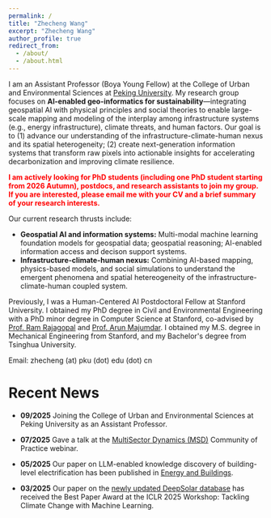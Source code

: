 ```yaml
---
permalink: /
title: "Zhecheng Wang"
excerpt: "Zhecheng Wang"
author_profile: true
redirect_from: 
  - /about/
  - /about.html
---
```



I am an Assistant Professor (Boya Young Fellow) at the College of Urban and Environmental Sciences at [Peking University](https://english.pku.edu.cn/). My research group focuses on **AI-enabled geo-informatics for sustainability**—integrating geospatial AI with physical principles and social theories to enable large-scale mapping and modeling of the interplay among infrastructure systems (e.g., energy infrastructure), climate threats, and human factors. Our goal is to (1) advance our understanding of the infrastructure-climate-human nexus and its spatial heterogeneity; (2) create next-generation information systems that transform raw pixels into actionable insights for accelerating decarbonization and improving climate resilience.

<span style="color:red">**I am actively looking for PhD students (including one PhD student starting from 2026 Autumn), postdocs, and research assistants to join my group. If you are interested, please email me with your CV and a brief summary of your research interests.**</span>

Our current research thrusts include:

* **Geospatial AI and information systems:** Multi-modal machine learning foundation models for geospatial data; geospatial reasoning; AI-enabled information access and decison support systems.
* **Infrastructure-climate-human nexus:** Combining AI-based mapping, physics-based models, and social simulations to understand the emergent phenomena and spatial hetereogeneity of the infrastructure-climate-human coupled system.

Previously, I was a Human-Centered AI Postdoctoral Fellow at Stanford University. I obtained my PhD degree in Civil and Environmental Engineering with a PhD minor degree in Computer Science at Stanford, co-advised by [Prof. Ram Rajagopal](https://profiles.stanford.edu/ram-rajagopal) and [Prof. Arun Majumdar](https://profiles.stanford.edu/arun-majumdar). I obtained my M.S. degree in Mechanical Engineering from Stanford, and my Bachelor's degree from Tsinghua University. 

Email: zhecheng (at) pku (dot) edu (dot) cn


Recent News 
======


* **09/2025** Joining the College of Urban and Environmental Sciences at Peking University as an Assistant Professor.


* **07/2025** Gave a talk at the [MultiSector Dynamics (MSD)](https://multisectordynamics.org/) Community of Practice webinar.


* **05/2025** Our paper on LLM-enabled knowledge discovery of building-level electrification has been published in [Energy and Buildings](https://doi.org/10.1016/j.enbuild.2025.115890).


* **03/2025** Our paper on the [newly updated DeepSolar database](https://www.climatechange.ai/papers/iclr2025/55) has received the Best Paper Award at the ICLR 2025 Workshop: Tackling Climate Change with Machine Learning.
